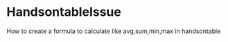 HandsontableIssue
=================

How to  create a formula to calculate like avg,sum,min,max in handsontable